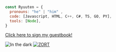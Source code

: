```js
const Ryuuten = {
  pronouns: "he" | "him" ,
  code: [Javascript, HTML, C++, C#, TS, GO, PY],
  tools: [Node],
}
```

<p align="center">
  <a href="https://gist.github.com/7a5dfddf7ddd2ea846f6ff7414ef5ed3.git">
    <p>Click here to sign my guestbook!</p>
  </a>
</p>

![In the dark](https://spotify-recently-played-readme.vercel.app/api?user=31t5gpropmiczifolox4zvawyiju)   [![ZORT](https://lanyard.cnrad.dev/api/1076561896603406357)](https://discord.com/users/1076561896603406357)
